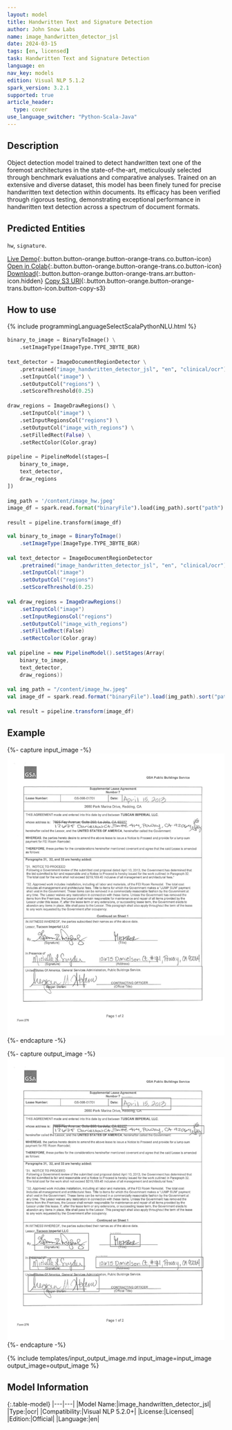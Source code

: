 ```yaml
---
layout: model
title: Handwritten Text and Signature Detection
author: John Snow Labs
name: image_handwritten_detector_jsl
date: 2024-03-15
tags: [en, licensed]
task: Handwritten Text and Signature Detection
language: en
nav_key: models
edition: Visual NLP 5.1.2
spark_version: 3.2.1
supported: true
article_header:
  type: cover
use_language_switcher: "Python-Scala-Java"
---
```


## Description

Object detection model trained to detect handwritten text one of the foremost architectures in the state-of-the-art, meticulously selected through benchmark evaluations and comparative analyses. Trained on an extensive and diverse dataset, this model has been finely tuned for precise handwritten text detection within documents. Its efficacy has been verified through rigorous testing, demonstrating exceptional performance in handwritten text detection across a spectrum of document formats.

## Predicted Entities

``hw``, ``signature``.

[Live Demo](https://demo.johnsnowlabs.com/ocr/DETECT_HANDWRITTEN/){:.button.button-orange.button-orange-trans.co.button-icon}
[Open in Colab](https://colab.research.google.com/github/JohnSnowLabs/spark-ocr-workshop/blob/master/jupyter/Cards/SparkOCRHandwrittenAndSignatureDetection.ipynb){:.button.button-orange.button-orange-trans.co.button-icon}
[Download](https://s3.amazonaws.com/auxdata.johnsnowlabs.com/clinical/ocr/image_handwritten_detector_jsl_en_5.1.2_3.0_1703781670000.zip){:.button.button-orange.button-orange-trans.arr.button-icon.hidden}
[Copy S3 URI](s3://auxdata.johnsnowlabs.com/clinical/ocr/image_handwritten_detector_jsl_en_5.1.2_3.0_1703781670000.zip){:.button.button-orange.button-orange-trans.button-icon.button-copy-s3}

## How to use

<div class="tabs-box" markdown="1">
{% include programmingLanguageSelectScalaPythonNLU.html %}

```python
binary_to_image = BinaryToImage() \
    .setImageType(ImageType.TYPE_3BYTE_BGR)

text_detector = ImageDocumentRegionDetector \
    .pretrained("image_handwritten_detector_jsl", "en", "clinical/ocr") \
    .setInputCol("image") \
    .setOutputCol("regions") \
    .setScoreThreshold(0.25)

draw_regions = ImageDrawRegions() \
    .setInputCol("image") \
    .setInputRegionsCol("regions") \
    .setOutputCol("image_with_regions") \
    .setFilledRect(False) \
    .setRectColor(Color.gray)

pipeline = PipelineModel(stages=[
    binary_to_image,
    text_detector,
    draw_regions
])

img_path = '/content/image_hw.jpeg'
image_df = spark.read.format("binaryFile").load(img_path).sort("path")

result = pipeline.transform(image_df)
```
```scala
val binary_to_image = BinaryToImage() 
    .setImageType(ImageType.TYPE_3BYTE_BGR)

val text_detector = ImageDocumentRegionDetector 
    .pretrained("image_handwritten_detector_jsl", "en", "clinical/ocr") 
    .setInputCol("image") 
    .setOutputCol("regions") 
    .setScoreThreshold(0.25)

val draw_regions = ImageDrawRegions() 
    .setInputCol("image") 
    .setInputRegionsCol("regions") 
    .setOutputCol("image_with_regions")
    .setFilledRect(False)
    .setRectColor(Color.gray)

val pipeline = new PipelineModel().setStages(Array(
    binary_to_image,
    text_detector,
    draw_regions))

val img_path = "/content/image_hw.jpeg"
val image_df = spark.read.format("binaryFile").load(img_path).sort("path")

val result = pipeline.transform(image_df)
```

</div>


## Example

{%- capture input_image -%}
![Screenshot](/assets/images/examples_ocr/hw_detection_input.png)
{%- endcapture -%}

{%- capture output_image -%}
![Screenshot](/assets/images/examples_ocr/hw_detection_output.png)
{%- endcapture -%}


{% include templates/input_output_image.md
input_image=input_image
output_image=output_image
%}



## Model Information

{:.table-model}
|---|---|
|Model Name:|image_handwritten_detector_jsl|
|Type:|ocr|
|Compatibility:|Visual NLP 5.2.0+|
|License:|Licensed|
|Edition:|Official|
|Language:|en|

